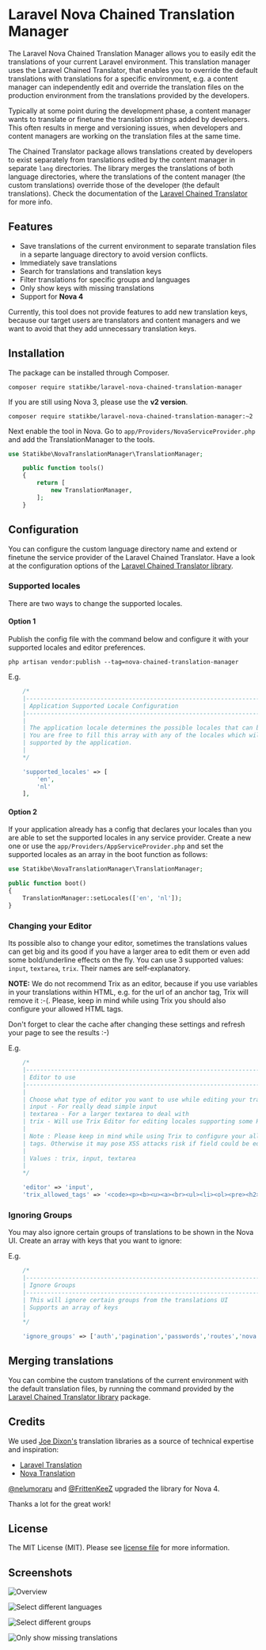 # Laravel Nova Chained Translation Manager

The Laravel Nova Chained Translation Manager allows you to easily edit the translations of your current Laravel environment.
This translation manager uses the Laravel Chained Translator, that enables you to override the default translations with
translations for a specific environment, e.g. a content manager can independently edit and override the translation files
on the production environment from the translations provided by the developers.

Typically at some point during the development phase, a content manager wants to translate or finetune the translation
strings added by developers. This often results in merge and versioning issues, when developers and content managers
are working on the translation files at the same time.

The Chained Translator package allows translations created by developers to exist separately from translations edited by
the content manager in separate `lang` directories. The library merges the translations of both language directories,
where the translations of the content manager (the custom translations) override those of the developer (the default
translations). Check the documentation of the [Laravel Chained Translator](https://github.com/statikbe/laravel-chained-translator)
for more info.

## Features

- Save translations of the current environment to separate translation files in a separte language directory to avoid
  version conflicts.
- Immediately save translations
- Search for translations and translation keys
- Filter translations for specific groups and languages
- Only show keys with missing translations
- Support for **Nova 4**

Currently, this tool does not provide features to add new translation keys, because our target users are translators and
content managers and we want to avoid that they add unnecessary translation keys.

## Installation

The package can be installed through Composer.

```
composer require statikbe/laravel-nova-chained-translation-manager
```

If you are still using Nova 3, please use the **v2 version**.

```
composer require statikbe/laravel-nova-chained-translation-manager:~2
```

Next enable the tool in Nova.
Go to `app/Providers/NovaServiceProvider.php` and add the TranslationManager to the tools.
```php
use Statikbe\NovaTranslationManager\TranslationManager;

    public function tools()
    {
        return [
            new TranslationManager,
        ];
    }

```

## Configuration

You can configure the custom language directory name and extend or finetune the service provider of the Laravel Chained
Translator. Have a look at the configuration options of the [Laravel Chained Translator library](https://github.com/statikbe/laravel-chained-translator).

### Supported locales

There are two ways to change the supported locales.

#### Option 1
Publish the config file with the command below and configure it with your supported locales and editor preferences.

```shell
php artisan vendor:publish --tag=nova-chained-translation-manager
```

E.g.
```php
    /*
    |--------------------------------------------------------------------------
    | Application Supported Locale Configuration
    |--------------------------------------------------------------------------
    |
    | The application locale determines the possible locales that can be used.
    | You are free to fill this array with any of the locales which will be 
    | supported by the application.
    |
    */

    'supported_locales' => [
        'en',
        'nl'
    ],
```

#### Option 2
If your application already has a config that declares your locales than you are able to set the supported locales in
any service provider. Create a new one or use the `app/Providers/AppServiceProvider.php` and set the supported locales
as an array in the boot function as follows:

```php
use Statikbe\NovaTranslationManager\TranslationManager;

public function boot()
{
    TranslationManager::setLocales(['en', 'nl']);
}
```

### Changing your Editor
Its possible also to change your editor, sometimes the translations values can get big and its good if you have a larger area
to edit them or even add some bold/underline effects on the fly. You can use 3 supported values: `input`, `textarea`, `trix`. Their names are
self-explanatory.

**NOTE:** We do not recommend Trix as an editor, because if you use variables in your translations within HTML,
e.g. for the url of an anchor tag, Trix will remove it :-(.
Please, keep in mind while using Trix you should also configure your allowed HTML tags.

Don't forget to clear the cache after changing these settings and refresh your page to see the results :-)

E.g.
```php
    /*
    |--------------------------------------------------------------------------
    | Editor to use
    |--------------------------------------------------------------------------
    |
    | Choose what type of editor you want to use while editing your translations
    | input - For really dead simple input
    | textarea - For a larger textarea to deal with
    | trix - Will use Trix Editor for editing locales supporting some HTML on it.
    |
    | Note : Please keep in mind while using Trix to configure your allowed HTML
    | tags. Otherwise it may pose XSS attacks risk if field could be edited by the end user.
    |
    | Values : trix, input, textarea
    |
    */

    'editor' => 'input',
    'trix_allowed_tags' => '<code><p><b><u><a><br><ul><li><ol><pre><h2><h3><h4><h5><del><blockquote><dl><dd><strong>',
```

### Ignoring Groups
You may also ignore certain groups of translations to be shown in the Nova UI. Create an array with keys that you want to ignore:

E.g.
```php
    /*
    |--------------------------------------------------------------------------
    | Ignore Groups
    |--------------------------------------------------------------------------
    | This will ignore certain groups from the translations UI
    | Supports an array of keys
    |
    */

    'ignore_groups' => ['auth','pagination','passwords','routes','nova','nova/validation'],
```

## Merging translations

You can combine the custom translations of the current environment with the default translation files, by running the
command provided by the [Laravel Chained Translator library](https://github.com/statikbe/laravel-chained-translator) package.

## Credits

We used [Joe Dixon's](https://github.com/joedixon) translation libraries as a source of technical expertise and inspiration:
- [Laravel Translation](https://github.com/joedixon/laravel-translation)
- [Nova Translation](https://github.com/joedixon/nova-translation)

[@nelumoraru](https://github.com/nelumoraru) and [@FrittenKeeZ](https://github.com/FrittenKeeZ) upgraded the library for Nova 4.

Thanks a lot for the great work!

## License
The MIT License (MIT). Please see [license file](LICENSE.md) for more information.

## Screenshots

![Overview](docs/chained-translation-manager.gif "Overview of the Chained Translation Manager")

![Select different languages](docs/chained-translation-manager-select-lang.png "Only show selected languages")

![Select different groups](docs/chained-translation-manager-select-group.png "Only show selected groups")

![Only show missing translations](docs/chained-translation-manager-select-group.png "Only show the translations that are missing")


